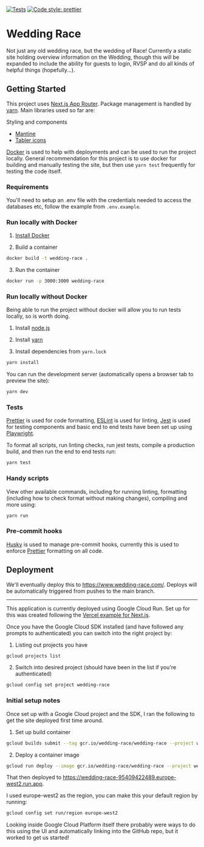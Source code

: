 [![Tests](https://github.com/cjrace/wedding-race/actions/workflows/tests.yml/badge.svg)](https://github.com/cjrace/wedding-race/actions/workflows/tests.yml)
[![Code style: prettier](https://img.shields.io/badge/code_style-prettier-ff69b4.svg?style=flat)](https://github.com/prettier/prettier)

# Wedding Race

Not just any old wedding race, but the wedding of Race! Currently a static site holding overview information on the Wedding, though this will be expanded to include the ability for guests to login, RVSP and do all kinds of helpful things (hopefully...).

## Getting Started

This project uses [Next.js App Router](https://nextjs.org/docs/app). Package management is handled by [yarn](https://yarnpkg.com/getting-started). Main libraries used so far are:

Styling and components

- [Mantine](https://mantine.dev/)
- [Tabler icons](https://tabler-icons.io/)

[Docker](https://www.docker.com/) is used to help with deployments and can be used to run the project locally. General recommendation for this project is to use docker for building and manually testing the site, but then use `yarn test` frequently for testing the code itself.

### Requirements

You'll need to setup an .env file with the credentials needed to access the databases etc, follow the example from `.env.example`.

### Run locally with Docker

1. [Install Docker](https://docs.docker.com/get-docker/)

2. Build a container

```bash
docker build -t wedding-race .
```

3. Run the container

```bash
docker run -p 3000:3000 wedding-race
```

### Run locally without Docker

Being able to run the project without docker will allow you to run tests locally, so is worth doing.

1. Install [node.js](https://nodejs.org/en/download)

2. Install [yarn](https://yarnpkg.com/getting-started/install)

3. Install dependencies from `yarn.lock`

```bash
yarn install
```

You can run the development server (automatically opens a browser tab to preview the site):

```bash
yarn dev
```

### Tests

[Prettier](https://prettier.io/) is used for code formatting, [ESLint](https://eslint.org/) is used for linting, [Jest](https://jestjs.io/) is used for testing components and basic end to end tests have been set up using [Playwright](https://playwright.dev/).

To format all scripts, run linting checks, run jest tests, compile a production build, and then run the end to end tests run:

```bash
yarn test
```

### Handy scripts

View other available commands, including for running linting, formatting (including how to check format without making changes), compiling and more using:

```bash
yarn run
```

### Pre-commit hooks

[Husky](https://typicode.github.io/husky) is used to manage pre-commit hooks, currently this is used to enforce [Prettier](https://prettier.io/) formatting on all code.

## Deployment

We'll eventually deploy this to https://www.wedding-race.com/. Deploys will be automatically triggered from pushes to the main branch.

---

This application is currently deployed using Google Cloud Run. Set up for this was created following the [Vercel example for Next.js](https://github.com/vercel/next.js/tree/canary/examples/with-docker).

Once you have the Google Cloud SDK installed (and have followed any prompts to authenticated) you can switch into the right project by:

1. Listing out projects you have 

```bash
gcloud projects list
```
2. Switch into desired project (should have been in the list if you're authenticated)

```bash
gcloud config set project wedding-race
```

### Initial setup notes

Once set up with a Google Cloud project and the SDK, I ran the following to get the site deployed first time around.

1. Set up build container
```bash
gcloud builds submit --tag gcr.io/wedding-race/wedding-race --project wedding-race
```

2. Deploy a container image
```bash
gcloud run deploy --image gcr.io/wedding-race/wedding-race --project wedding-race --platform managed --allow-unauthenticated
```

That then deployed to https://wedding-race-95409422489.europe-west2.run.app.

I used europe-west2 as the region, you can make this your default region by running:

```bash
gcloud config set run/region europe-west2
```

Looking inside Google Cloud Platform itself there probably were ways to do this using the UI and automatically linking into the GitHub repo, but it worked to get us started!
